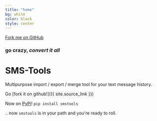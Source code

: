 ```yaml
---
title: "home"
bg: white
color: black
style: center
---
```


<span id="forkongithub">
  <a href="{{ site.source_link }}" class="bg-blue">
    Fork me on GitHub
  </a>
</span>

### go crazy, *convert it all*

<h1 class="text-purple"><i class="fa fa-comments fa-2x" style="vertical-align:-12px;"></i> SMS-Tools</h1>

Multipurpose import / export / merge tool for your text message history.

Go [fork it on github!]({{ site.source_link }})

Now on [PyPi](https://pypi.python.org/pypi/SMSTools)! `pip install smstools`

.. now `smstools` is in your path and you're ready to roll.

